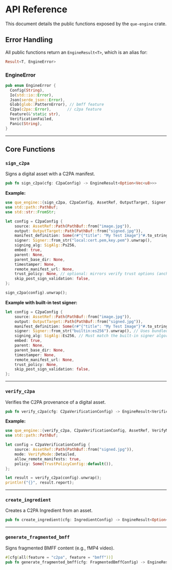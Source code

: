 # API Reference

This document details the public functions exposed by the `que-engine` crate.

## Error Handling

All public functions return an `EngineResult<T>`, which is an alias for:
```rust
Result<T, EngineError>
```

### EngineError
```rust
pub enum EngineError {
  Config(String),
  Io(std::io::Error),
  Json(serde_json::Error),
  Glob(glob::PatternError), // bmff feature
  C2pa(c2pa::Error),       // c2pa feature
  Feature(&'static str),
  VerificationFailed,
  Panic(String),
}
```

---

## Core Functions

### `sign_c2pa`
Signs a digital asset with a C2PA manifest.

```rust
pub fn sign_c2pa(cfg: C2paConfig) -> EngineResult<Option<Vec<u8>>>
```

**Example:**
```rust
use que_engine::{sign_c2pa, C2paConfig, AssetRef, OutputTarget, Signer, SigAlg};
use std::path::PathBuf;
use std::str::FromStr;

let config = C2paConfig {
    source: AssetRef::Path(PathBuf::from("image.jpg")),
    output: OutputTarget::Path(PathBuf::from("signed.jpg")),
    manifest_definition: Some(r#"{"title": "My Test Image"}"#.to_string()),
    signer: Signer::from_str("local:cert.pem,key.pem").unwrap(),
    signing_alg: SigAlg::Ps256,
    embed: true,
    parent: None,
    parent_base_dir: None,
    timestamper: None,
    remote_manifest_url: None,
    trust_policy: None, // optional: mirrors verify trust options (anchors, allowed list, EKUs)
    skip_post_sign_validation: false,
};

sign_c2pa(config).unwrap();
```

**Example with built-in test signer:**
```rust
let config = C2paConfig {
    source: AssetRef::Path(PathBuf::from("image.jpg")),
    output: OutputTarget::Path(PathBuf::from("signed.jpg")),
    manifest_definition: Some(r#"{"title": "My Test Image"}"#.to_string()),
    signer: Signer::from_str("builtin:es256").unwrap(), // Uses bundled test certificates
    signing_alg: SigAlg::Es256, // Must match the built-in signer algorithm
    embed: true,
    parent: None,
    parent_base_dir: None,
    timestamper: None,
    remote_manifest_url: None,
    trust_policy: None,
    skip_post_sign_validation: false,
};
```

---

### `verify_c2pa`
Verifies the C2PA provenance of a digital asset.

```rust
pub fn verify_c2pa(cfg: C2paVerificationConfig) -> EngineResult<VerificationResult>
```

**Example:**
```rust
use que_engine::{verify_c2pa, C2paVerificationConfig, AssetRef, VerifyMode, TrustPolicyConfig};
use std::path::PathBuf;

let config = C2paVerificationConfig {
    source: AssetRef::Path(PathBuf::from("signed.jpg")),
    mode: VerifyMode::Detailed,
    allow_remote_manifests: true,
    policy: Some(TrustPolicyConfig::default()),
};

let result = verify_c2pa(config).unwrap();
println!("{}", result.report);
```

---

### `create_ingredient`
Creates a C2PA Ingredient from an asset.

```rust
pub fn create_ingredient(cfg: IngredientConfig) -> EngineResult<Option<Vec<u8>>>
```

---

### `generate_fragmented_bmff`
Signs fragmented BMFF content (e.g., fMP4 video).

```rust
#[cfg(all(feature = "c2pa", feature = "bmff"))]
pub fn generate_fragmented_bmff(cfg: FragmentedBmffConfig) -> EngineResult<()>
```
